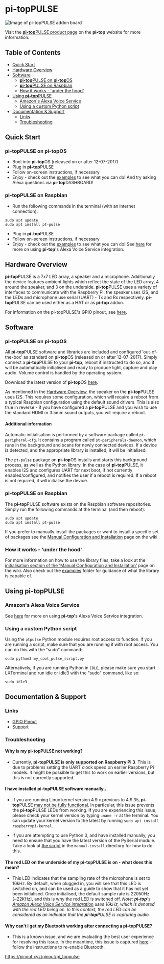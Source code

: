 # pi-topPULSE

![Image of <b>pi-top</b>PULSE addon board](https://static.pi-top.com/images/pulse-small.png "Image of pi-topPULSE addon board")

Visit the [<b>pi-top</b>PULSE product page](https://pi-top.com/products/pulse) on the <b>pi-top</b> website for more information.

## Table of Contents
* [Quick Start](#quick-start)
* [Hardware Overview](#hardware)
* [Software](#software)
    * [<b>pi-top</b>PULSE on <b>pi-top</b>OS](#software-pt-os)
    * [<b>pi-top</b>PULSE on Raspbian](#software-raspbian)
    * [How it works - 'under the hood'](#software-how-it-works)
* [Using <b>pi-top</b>PULSE](#using)
	* [Amazon's Alexa Voice Service](#using-avs)
	* [Using a custom Python script](#using-script)
* [Documentation & Support](#support)
	* [Links](#support-links)
	* [Troubleshooting](#support-troubleshooting)

## <a name="quick-start"></a> Quick Start
### pi-topPULSE on pi-topOS
* Boot into <b>pi-top</b>OS (released on or after 12-07-2017)
* Plug in <b>pi-top</b>PULSE
* Follow on-screen instructions, if necessary
* Enjoy - check out the [examples](https://github.com/pi-top/pi-topPULSE/tree/master/examples) to see what you can do! And try asking Alexa questions via <b>pi-top</b>DASHBOARD!

### pi-topPULSE on Raspbian
* Run the following commands in the terminal (with an internet connection):

```
sudo apt update
sudo apt install pt-pulse
```

* Plug in <b>pi-top</b>PULSE
* Follow on-screen instructions, if necessary
* Enjoy - check out the [examples](https://github.com/pi-top/pi-topPULSE/tree/master/examples) to see what you can do! See [here](https://github.com/pi-top/Alexa-Voice-Service-Integration) for more on using <b>pi-top</b>'s Alexa Voice Service integration.

## <a name="hardware"></a> Hardware Overview

<b>pi-top</b>PULSE is a 7x7 LED array, a speaker and a microphone. Additionally the device features ambient lights which reflect the state of the LED array, 4 around the speaker, and 3 on the underside. <b>pi-top</b>PULSE uses a variety of interfaces to communicate with the Raspberry Pi: the speaker uses I2S, and the LEDs and microphone use serial (UART) - Tx and Rx respectively. <b>pi-top</b>PULSE can be used either as a HAT or as <b>pi-top</b> addon.

For information on the pi-topPULSE's GPIO pinout, see [here](https://pinout.xyz/pinout/pi_toppulse).

## <a name="software"></a> Software
### <a name="software-pt-os"></a> pi-topPULSE on pi-topOS

All <b>pi-top</b>PULSE software and libraries are included and configured 'out-of-the-box' as standard on <b>pi-top</b>OS (released on or after 12-07-2017). Simply connect a <b>pi-top</b>PULSE to your <b>pi-top</b>, reboot if instructed to do so, and it will be automatically initialised and ready to produce light, capture and play audio. Volume control is handled by the operating system.

Download the latest version of <b>pi-top</b>OS [here](https://pi-top.com/products/os#download).

As mentioned in the [Hardware Overview](#hardware), the speaker on the <b>pi-top</b>PULSE uses I2S. This requires some configuration, which will require a reboot from a typical Raspbian configuration using the default sound drivers. This is also true in reverse - if you have configured a <b>pi-top</b>PULSE and you wish to use the standard HDMI or 3.5mm sound outputs, you will require a reboot.

#### Additional information
Automatic initialisation is performed by a software package called `pt-peripheral-cfg`. It contains a program called `pt-peripherals-daemon`, which runs in the background and scans for newly connected devices. If a device is detected, and the appropriate library is installed, it will be initialised.

The `pt-pulse` package on <b>pi-top</b>OS installs and starts this background process, as well as the Python library. In the case of <b>pi-top</b>PULSE, it enables I2S and configures UART for next boot, if not currently enabled/configured, and notifies the user if a reboot is required. If a reboot is not required, it will initialise the device.

### <a name="software-raspbian"></a> pi-topPULSE on Raspbian
The <b>pi-top</b>PULSE software exists on the Raspbian software repositories. Simply run the following commands at the terminal (and then reboot):

```
sudo apt update
sudo apt install pt-pulse
```

If you prefer to manually install the packages or want to install a specific set of packages see the [Manual Configuration and Installation](https://github.com/pi-top/pi-topPULSE/wiki/Manual-Configuration-and-Installation) page on the wiki.

### <a name="software-how-it-works"></a> How it works - 'under the hood'
For more information on how to use the library files, take a look at the [initialisation section of the 'Manual Configuration and Installation'](https://github.com/pi-top/pi-topPULSE/wiki/Manual-Configuration-and-Installation#using-the-software-library-to-manually-initialise-pi-toppulse) page on the wiki.
Also check out the [examples](https://github.com/pi-top/pi-topPULSE/tree/master/examples) folder for guidance of what the library is capable of.

## <a name="using"></a> Using <b>pi-top</b>PULSE

### <a name="using-avs"></a> Amazon's Alexa Voice Service

See [here](https://github.com/pi-top/Alexa-Voice-Service-Integration) for more on using <b>pi-top</b>'s Alexa Voice Service integration.

### <a name="using-script"></a> Using a custom Python script

Using the `ptpulse` Python module requires root access to function. If you are running a script, make sure that you are running it with root access. You can do this with the "sudo" command:

	sudo python3 my_cool_pulse_script.py


Alternatively, if you are running Python in `IDLE`, please make sure you start LXTerminal and run idle or idle3 with the "sudo" command, like so:

	sudo idle3

## <a name="support"></a> Documentation & Support
### <a name="support-links"></a> Links
* [GPIO Pinout](https://pinout.xyz/pinout/pi_toppulse)
* [Support](https://support.pi-top.com/)

### <a name="support-troubleshooting"></a> Troubleshooting
#### Why is my pi-topPULSE not working?

* Currently, **<b>pi-top</b>PULSE is only supported on Raspberry Pi 3**. This is due to problems setting the UART clock speed on earlier Raspberry Pi models. It might be possible to get this to work on earlier versions, but this is not currently supported.

#### I have installed pi-topPULSE software manually...
* If you are running Linux kernel version 4.9.x previous to 4.9.35, <b>pi-top</b>PULSE [may not be fully functional](https://github.com/raspberrypi/linux/issues/1855). In particular, this issue prevents the <b>pi-top</b>PULSE LEDs from working. If you are experiencing this issue, please check your kernel version by typing `uname -r` at the terminal. You can update your kernel version to the latest by running `sudo apt install raspberrypi-kernel`.

* If you are attempting to use Python 3, and have installed manually, you need to ensure that you have the latest version of the PySerial module. Take a look at [the script](manual-install/upgrade-python3-pyserial) in the `manual-install` directory for how to do this.

#### The red LED on the underside of my pi-topPULSE is on - what does this mean?
* This LED indicates that the sampling rate of the microphone is set to 16kHz. By default, when plugged in, you will see that this LED is switched on, and can be used as a guide to show that it has not yet been initialised. Once initialised, the default sample rate is 22050Hz (~22KHz), and this is why the red LED is switched off. *Note: [<b>pi-top</b>'s Amazon Alexa Voice Service integration](https://github.com/pi-top/Alexa-Voice-Service-Integration) uses 16kHz, which is denoted with the red LED being on. In this context, the red LED can be considered as an indicator that the <b>pi-top</b>PULSE is capturing audio.*

#### Why can't I get my Bluetooth working after connecting a pi-topPULSE?
* This is a known issue, and we are evaluating the best user experience for resolving this issue. In the meantime, this issue is captured [here](https://github.com/pi-top/pi-topPULSE/issues/4) - follow the instructions to re-enable Bluetooth.


https://pinout.xyz/pinout/pi_toppulse
